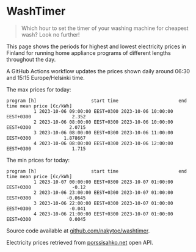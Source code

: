 
# WashTimer

> Which hour to set the timer of your washing machine for cheapest wash? Look no further!

This page shows the periods for highest and lowest electricity prices in Finland 
for running home appliance programs of different lengths throughout the day. 

A GitHub Actions workflow updates the prices shown daily around 06:30 and 15:15 Europe/Helsinki time.

The max prices for today:

	program [h]                    start time                      end time mean price [€c/kWh]
	          1 2023-10-06 09:00:00 EEST+0300 2023-10-06 10:00:00 EEST+0300               2.352
	          2 2023-10-06 08:00:00 EEST+0300 2023-10-06 10:00:00 EEST+0300              2.0715
	          3 2023-10-06 08:00:00 EEST+0300 2023-10-06 11:00:00 EEST+0300            1.878667
	          4 2023-10-06 08:00:00 EEST+0300 2023-10-06 12:00:00 EEST+0300               1.715

The min prices for today:

	program [h]                    start time                      end time mean price [€c/kWh]
	          1 2023-10-07 00:00:00 EEST+0300 2023-10-07 01:00:00 EEST+0300               -0.12
	          2 2023-10-06 23:00:00 EEST+0300 2023-10-07 01:00:00 EEST+0300             -0.0645
	          3 2023-10-06 22:00:00 EEST+0300 2023-10-07 01:00:00 EEST+0300              -0.041
	          4 2023-10-06 21:00:00 EEST+0300 2023-10-07 01:00:00 EEST+0300              0.0045


Source code available at [github.com/nakytoe/washtimer](https://github.com/nakytoe/washtimer).

Electricity prices retrieved from [porssisahko.net](https://porssisahko.net/api) open API.
